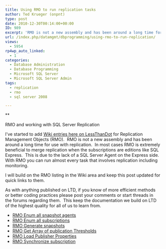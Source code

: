 ```yaml
---
title: Using RMO to run replication tasks
author: Ted Krueger (onpnt)
type: post
date: 2010-12-30T00:14:00+00:00
ID: 989
excerpt: 'RMO is not a new assembly and has been around a long time for use with replication.  In most cases RMO is extremely beneficial to merge replication when the subscriptions are editions like SQL Express.  This is due to the lack of a SQL Server Agent on the Express side.  With RMO you can run almost every task that involves replication including monitoring.'
url: /index.php/datamgmt/dbprogramming/using-rmo-to-run-replication/
views:
  - 5954
rp4wp_auto_linked:
  - 1
categories:
  - Database Administration
  - Database Programming
  - Microsoft SQL Server
  - Microsoft SQL Server Admin
tags:
  - replication
  - rmo
  - sql server 2008

---
```

**</p> 

RMO and working with SQL Server Replication

</strong>

I've started to add [Wiki entries here on LessThanDot][1] for Replication Management Objects (RMO).  RMO is not a new assembly and has been around a long time for use with replication.  In most cases RMO is extremely beneficial to merge replication when the subscriptions are editions like SQL Express.  This is due to the lack of a SQL Server Agent on the Express side.  With RMO you can run almost every task that involves replication including monitoring.

I will build on the RMO listing in the Wiki area and keep this post updated for quick links to them.

As with anything published on LTD, if you know of more efficient methods or better coding practices please post your comments or start threads in the forums regarding them.  This keep the documentation we build on LTD of the highest quality for all of us to learn from.    

  * [RMO Enum all snapshot agents][2]
  * [RMO Enum all subscriptions][3]
  * [RMO Generate snapshots][4]
  * [RMO Get Array of publication Thresholds][5]
  * [RMO Load Publisher Properties][6]
  * [RMO Synchronize subscription][7]

 [1]: http://wiki.ltd.local/index.php/Category:Microsoft_SQL_Server
 [2]: http://wiki.ltd.local/index.php/RMO_Enum_all_snapshot_agents "RMO Enum all snapshot agents"
 [3]: http://wiki.ltd.local/index.php/RMO_Enum_all_subscriptions "RMO Enum all subscriptions"
 [4]: http://wiki.ltd.local/index.php/RMO_Generate_snapshots "RMO Generate snapshots"
 [5]: http://wiki.ltd.local/index.php/RMO_Get_Array_of_publication_Thresholds "RMO Get Array of publication Thresholds"
 [6]: http://wiki.ltd.local/index.php/RMO_Load_Publisher_Properties "RMO Load Publisher Properties"
 [7]: http://wiki.ltd.local/index.php/RMO_Synchronize_subscription "RMO Synchronize subscription"
